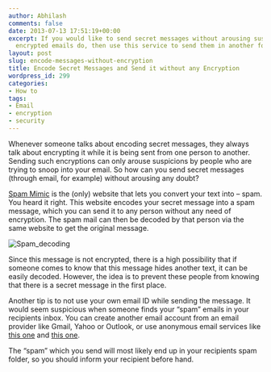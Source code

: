 ```yaml
---
author: Abhilash
comments: false
date: 2013-07-13 17:51:19+00:00
excerpt: If you would like to send secret messages without arousing suspicion that
  encrypted emails do, then use this service to send them in another form.
layout: post
slug: encode-messages-without-encryption
title: Encode Secret Messages and Send it without any Encryption
wordpress_id: 299
categories:
- How to
tags:
- Email
- encryption
- security
---
```


Whenever someone talks about encoding secret messages, they always talk about encrypting it while it is being sent from one person to another. Sending such encryptions can only arouse suspicions by people who are trying to snoop into your email. So how can you send secret messages (through email, for example) without arousing any doubt?

[Spam Mimic](http://www.spammimic.com/) is the (only) website that lets you convert your text into – spam. You heard it right. This website encodes your secret message into a spam message, which you can send it to any person without any need of encryption. The spam mail can then be decoded by that person via the same website to get the original message.

![Spam_decoding](https://techcovered.github.io/images/Spam_decoding.gif)

Since this message is not encrypted, there is a high possibility that if someone comes to know that this message hides another text, it can be easily decoded. However, the idea is to prevent these people from knowing that there is a secret message in the first place.

Another tip is to not use your own email ID while sending the message. It would seem suspicious when someone finds your “spam” emails in your recipients inbox. You can create another email account from an email provider like Gmail, Yahoo or Outlook, or use anonymous email services like [this one](http://www.sendanonymousemail.net/) and [this one](http://www.anonymailer.net/).

The “spam” which you send will most likely end up in your recipients spam folder, so you should inform your recipient before hand.
